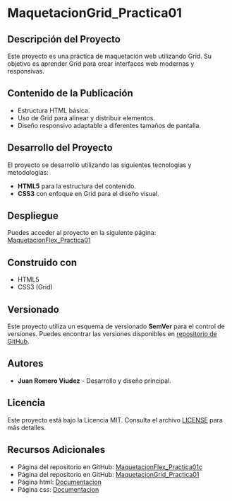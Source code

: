 # MaquetacionGrid_Practica01

## Descripción del Proyecto
Este proyecto es una práctica de maquetación web utilizando Grid. Su objetivo es aprender Grid para crear interfaces web modernas y responsivas.

## Contenido de la Publicación
- Estructura HTML básica.
- Uso de Grid para alinear y distribuir elementos.
- Diseño responsivo adaptable a diferentes tamaños de pantalla.

## Desarrollo del Proyecto
El proyecto se desarrolló utilizando las siguientes tecnologías y metodologías:
- **HTML5** para la estructura del contenido.
- **CSS3** con enfoque en Grid para el diseño visual.

## Despliegue
Puedes acceder al proyecto en la siguiente página:
[MaquetacionFlex_Practica01](https://github.com/Juanies/MaquetacionFLEX_Practica01c/)

## Construido con
- HTML5
- CSS3 (Grid)

## Versionado
Este proyecto utiliza un esquema de versionado **SemVer** para el control de versiones. Puedes encontrar las versiones disponibles en [repositorio de GitHub](https://github.com/Juanies/MaquetacionFLEX_Practica01c/).

## Autores
- **Juan Romero Viudez** - Desarrollo y diseño principal.

## Licencia
Este proyecto está bajo la Licencia MIT. Consulta el archivo [LICENSE](https://github.com/Juanies/MaquetacionFLEX_Practica01c/blob/main/LICENSE) para más detalles.

## Recursos Adicionales
- Página del repositorio en GitHub: [MaquetacionFlex_Practica01c](https://github.com/juanies/MaquetacionFlex_Practica01c)
- Página del repositorio en GitHub: [MaquetacionGrid_Practica01](https://github.com/Juanies/MaquetacionGRID_Practica01)
- Página html: [Documentacion](https://www.w3schools.com/Html/)
- Página css: [Documentacion](https://www.w3schools.com/css/)
